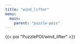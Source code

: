 ```yaml
---
title: "wind_lifter"
menu:
  main:
    parent: "puzzle-pois"
---
```


{{< poi "PuzzlePOI/wind_lifter" >}}
